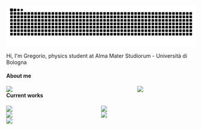<a href="https://www.youtube.com/watch?v=dQw4w9WgXcQ&ab_channel=RickAstley">![github contribution grid snake animation](https://raw.githubusercontent.com/grufoony/grufoony/output/github-contribution-grid-snake-dark.svg#gh-dark-mode-only)</a>

Hi, I'm Gregorio, physics student at Alma Mater Studiorum - Università di Bologna

#### About me
<!-- previous code -->
<!-- [![Grufoony's GitHub stats](https://github-readme-stats.vercel.app/api?username=Grufoony&show_icons=true&theme=dark)](https://github.com/anuraghazra/github-readme-stats) -->

<!-- [![Top Langs](https://github-readme-stats.vercel.app/api/top-langs/?username=Grufoony&hide=jupyter%20notebook&theme=dark)](https://github.com/anuraghazra/github-readme-stats) -->

<a href="https://github.com/anuraghazra/github-readme-stats">
<img align="left" width=69% src="https://github-readme-stats.vercel.app/api?username=Grufoony&show_icons=true&theme=dark" />
</a>
<a href="https://github.com/anuraghazra/github-readme-stats">
<img align="left" width=30.33% src="https://github-readme-stats.vercel.app/api/top-langs/?username=Grufoony&hide=jupyter%20notebook&theme=dark" />
</a>

#### Current works
<a href="https://github.com/Grufoony/TrafficFlowDynamicsModel">
  <img align="left" width=50% src="https://github-readme-stats.vercel.app/api/pin/?username=Grufoony&repo=TrafficFlowDynamicsModel&title_color=fff&icon_color=79ff97&text_color=9f9f9f&bg_color=151515" />
</a>

<a href="https://github.com/SimonB00/WealthDistributionModel">
  <img align="left" width=50% src="https://github-readme-stats.vercel.app/api/pin/?username=SimonB00&repo=WealthDistributionModel&title_color=fff&icon_color=79ff97&text_color=9f9f9f&bg_color=151515" />
</a>

<a href="https://github.com/Grufoony/Physics_Unibo">
  <img align="left" width=50% src="https://github-readme-stats.vercel.app/api/pin/?username=Grufoony&repo=Physics_Unibo&title_color=fff&icon_color=79ff97&text_color=9f9f9f&bg_color=151515" />
</a>

<a href="https://github.com/Grufoony/Fisica_Unibo">
  <img align="left" width=50% src="https://github-readme-stats.vercel.app/api/pin/?username=Grufoony&repo=Fisica_Unibo&title_color=fff&icon_color=79ff97&text_color=9f9f9f&bg_color=151515" />
</a>

<a href="https://github.com/RiccardoBarbieri/the_unibot">
  <img align="left" width=50% src="https://github-readme-stats.vercel.app/api/pin/?username=RiccardoBarbieri&repo=the_unibot&title_color=fff&icon_color=79ff97&text_color=9f9f9f&bg_color=151515" />
</a>
